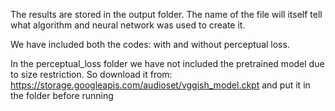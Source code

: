 The results are stored in the output folder.
The name of the file will itself tell what algorithm and neural network was used to create it.

We have included both the codes: with and without perceptual loss.

In the perceptual_loss folder we have not included the pretrained model due to size restriction.
So download it from:
https://storage.googleapis.com/audioset/vggish_model.ckpt
and put it in the folder before running

